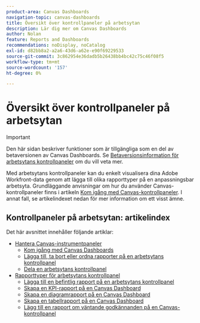 ```yaml
---
product-area: Canvas Dashboards
navigation-topic: canvas-dashboards
title: Översikt över kontrollpaneler på arbetsytan
description: Lär dig mer om Canvas Dashboards
author: Nolan
feature: Reports and Dashboards
recommendations: noDisplay, noCatalog
exl-id: d82bb8a2-a2a6-43d6-a62e-e90f69229533
source-git-commit: 3c862954e36dadb5b26438bb4bc42c75c46f08f5
workflow-type: tm+mt
source-wordcount: '157'
ht-degree: 0%

---
```


# Översikt över kontrollpaneler på arbetsytan

>[!IMPORTANT]
>
>Den här sidan beskriver funktioner som är tillgängliga som en del av betaversionen av Canvas Dashboards. Se [Betaversionsinformation för arbetsytans kontrollpaneler](/help/quicksilver/product-announcements/betas/canvas-dashboards-beta/canvas-dashboards-beta-information.md) om du vill veta mer.

Med arbetsytans kontrollpaneler kan du enkelt visualisera dina Adobe Workfront-data genom att lägga till olika rapporttyper på en anpassningsbar arbetsyta. Grundläggande anvisningar om hur du använder Canvas-kontrollpaneler finns i artikeln [Kom igång med Canvas-kontrollpaneler](/help/quicksilver/reports-and-dashboards/canvas-dashboards/manage-canvas-dashboards/get-started-canvas-dashboards.md). I annat fall, se artikelindexet nedan för mer information om ett visst ämne.

## Kontrollpaneler på arbetsytan: artikelindex

Det här avsnittet innehåller följande artiklar:

* [Hantera Canvas-instrumentpaneler](/help/quicksilver/reports-and-dashboards/canvas-dashboards/manage-canvas-dashboards/manage-canvas-dashboards.md)
   * [Kom igång med Canvas Dashboards](/help/quicksilver/reports-and-dashboards/canvas-dashboards/manage-canvas-dashboards/get-started-canvas-dashboards.md)
   * [Lägga till, ta bort eller ordna rapporter på en arbetsytans kontrollpanel](/help/quicksilver/reports-and-dashboards/canvas-dashboards/manage-canvas-dashboards/add-remove-arrange-reports.md)
   * [Dela en arbetsytans kontrollpanel](/help/quicksilver/reports-and-dashboards/canvas-dashboards/manage-canvas-dashboards/share-canvas-dashboard.md)
* [Rapporttyper för arbetsytans kontrollpanel](/help/quicksilver/reports-and-dashboards/canvas-dashboards/report-types/report-types-overview.md)
   * [Lägga till en befintlig rapport på en arbetsytans kontrollpanel](/help/quicksilver/reports-and-dashboards/canvas-dashboards/report-types/add-existing-report.md)
   * [Skapa en KPI-rapport på en Canvas Dashboard](/help/quicksilver/reports-and-dashboards/canvas-dashboards/report-types/build-kpi-report.md)
   * [Skapa en diagramrapport på en Canvas Dashboard](/help/quicksilver/reports-and-dashboards/canvas-dashboards/report-types/build-chart-report.md)
   * [Skapa en tabellrapport på en Canvas Dashboard](/help/quicksilver/reports-and-dashboards/canvas-dashboards/report-types/build-table-report.md)
   * [Lägg till en rapport om väntande godkännanden på en Canvas-kontrollpanel](/help/quicksilver/reports-and-dashboards/canvas-dashboards/report-types/add-pending-approvals-report.md)

